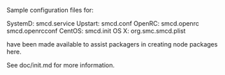 Sample configuration files for:

SystemD: smcd.service
Upstart: smcd.conf
OpenRC:  smcd.openrc
         smcd.openrcconf
CentOS:  smcd.init
OS X:    org.smc.smcd.plist

have been made available to assist packagers in creating node packages here.

See doc/init.md for more information.
